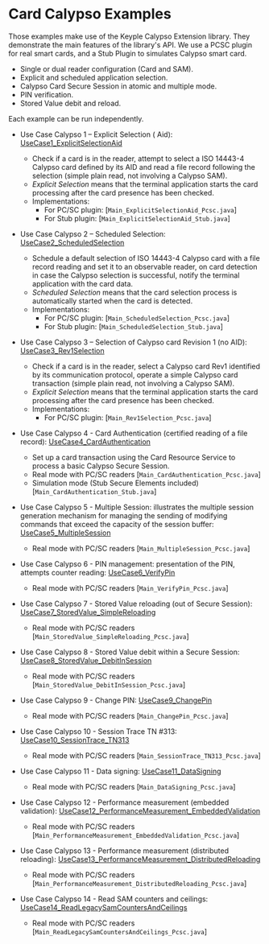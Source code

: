 # Card Calypso Examples

Those examples make use of the Keyple Calypso Extension library. They demonstrate the main features of the library's
API. We use a PCSC plugin for real smart cards, and a Stub Plugin to simulates Calypso smart card.

* Single or dual reader configuration (Card and SAM).
* Explicit and scheduled application selection.
* Calypso Card Secure Session in atomic and multiple mode.
* PIN verification.
* Stored Value debit and reload.

Each example can be run independently.

* Use Case Calypso 1 – Explicit Selection (
  Aid): [UseCase1_ExplicitSelectionAid](https://github.com/eclipse-keyple/keyple-java-example/tree/main/Example_Card_Calypso/src/main/java/org/eclipse-keyple/keyple/card/calypso/example/UseCase1_ExplicitSelectionAid)
    * Check if a card is in the reader, attempt to select a ISO 14443-4 Calypso card defined by its AID and read a file
      record following the selection (simple plain read, not involving a Calypso SAM).
    * _Explicit Selection_ means that the terminal application starts the card processing after the card presence has
      been checked.
    * Implementations:
        * For PC/SC plugin: [`Main_ExplicitSelectionAid_Pcsc.java`]
        * For Stub plugin: [`Main_ExplicitSelectionAid_Stub.java`]

* Use Case Calypso 2 – Scheduled
  Selection: [UseCase2_ScheduledSelection](https://github.com/eclipse-keyple/keyple-java-example/tree/main/Example_Card_Calypso/src/main/java/org/eclipse-keyple/keyple/card/calypso/example/UseCase2_ScheduledSelection)
    * Schedule a default selection of ISO 14443-4 Calypso card with a file record reading and set it to an observable
      reader, on card detection in case the Calypso selection is successful, notify the terminal application with the
      card data.
    * _Scheduled Selection_ means that the card selection process is automatically started when the card is detected.
    * Implementations:
        * For PC/SC plugin: [`Main_ScheduledSelection_Pcsc.java`]
        * For Stub plugin: [`Main_ScheduledSelection_Stub.java`]

* Use Case Calypso 3 – Selection of Calypso card Revision 1 (no
  AID): [UseCase3_Rev1Selection](https://github.com/eclipse-keyple/keyple-java-example/tree/main/Example_Card_Calypso/src/main/java/org/eclipse-keyple/keyple/card/calypso/example/UseCase3_Rev1Selection)
    * Check if a card is in the reader, select a Calypso card Rev1 identified by its communication protocol, operate a
      simple Calypso card transaction (simple plain read, not involving a Calypso SAM).
    * _Explicit Selection_ means that the terminal application starts the card processing after the card presence has
      been checked.
    * Implementations:
        * For PC/SC plugin: [`Main_Rev1Selection_Pcsc.java`]

* Use Case Calypso 4 - Card Authentication (certified reading of a file
  record):  [UseCase4_CardAuthentication](https://github.com/eclipse-keyple/keyple-java-example/tree/main/Example_Card_Calypso/src/main/java/org/eclipse-keyple/keyple/card/calypso/example/UseCase4_CardAuthentication)
    * Set up a card transaction using the Card Resource Service to process a basic Calypso Secure Session.
    * Real mode with PC/SC readers [`Main_CardAuthentication_Pcsc.java`]
    * Simulation mode  (Stub Secure Elements included) [`Main_CardAuthentication_Stub.java`]

* Use Case Calypso 5 - Multiple Session: illustrates the multiple session generation mechanism for managing the
  sending of modifying commands that exceed the capacity of the session
  buffer: [UseCase5_MultipleSession](https://github.com/eclipse-keyple/keyple-java-example/tree/main/Example_Card_Calypso/src/main/java/org/eclipse-keyple/keyple/card/calypso/example/UseCase5_MultipleSession)
    * Real mode with PC/SC readers [`Main_MultipleSession_Pcsc.java`]

* Use Case Calypso 6 - PIN management: presentation of the PIN, attempts counter
  reading: [UseCase6_VerifyPin](https://github.com/eclipse-keyple/keyple-java-example/tree/main/Example_Card_Calypso/src/main/java/org/eclipse-keyple/keyple/card/calypso/example/UseCase6_VerifyPin)
    * Real mode with PC/SC readers [`Main_VerifyPin_Pcsc.java`]

* Use Case Calypso 7 - Stored Value reloading (out of Secure Session):
   [UseCase7_StoredValue_SimpleReloading](https://github.com/eclipse-keyple/keyple-java-example/tree/main/Example_Card_Calypso/src/main/java/org/eclipse-keyple/keyple/card/calypso/example/UseCase7_StoredValue_SimpleReloading)
    * Real mode with PC/SC readers [`Main_StoredValue_SimpleReloading_Pcsc.java`]

* Use Case Calypso 8 - Stored Value debit within a Secure Session:
   [UseCase8_StoredValue_DebitInSession](https://github.com/eclipse-keyple/keyple-java-example/tree/main/Example_Card_Calypso/src/main/java/org/eclipse-keyple/keyple/card/calypso/example/UseCase8_StoredValue_DebitInSession)
    * Real mode with PC/SC readers [`Main_StoredValue_DebitInSession_Pcsc.java`]

* Use Case Calypso 9 - Change PIN:
   [UseCase9_ChangePin](https://github.com/eclipse-keyple/keyple-java-example/tree/main/Example_Card_Calypso/src/main/java/org/eclipse-keyple/keyple/card/calypso/example/UseCase9_ChangePin)
    * Real mode with PC/SC readers [`Main_ChangePin_Pcsc.java`]

* Use Case Calypso 10 - Session Trace TN #313:
   [UseCase10_SessionTrace_TN313](https://github.com/eclipse-keyple/keyple-java-example/tree/main/Example_Card_Calypso/src/main/java/org/eclipse-keyple/keyple/card/calypso/example/UseCase10_SessionTrace_TN313)
    * Real mode with PC/SC readers [`Main_SessionTrace_TN313_Pcsc.java`]

* Use Case Calypso 11 - Data signing:
  [UseCase11_DataSigning](https://github.com/eclipse-keyple/keyple-java-example/tree/main/Example_Card_Calypso/src/main/java/org/eclipse-keyple/keyple/card/calypso/example/UseCase11_DataSigning)
    * Real mode with PC/SC readers [`Main_DataSigning_Pcsc.java`]

* Use Case Calypso 12 - Performance measurement (embedded validation):
  [UseCase12_PerformanceMeasurement_EmbeddedValidation](https://github.com/eclipse-keyple/keyple-java-example/tree/main/Example_Card_Calypso/src/main/java/org/eclipse-keyple/keyple/card/calypso/example/UseCase12_PerformanceMeasurement_EmbeddedValidation)
    * Real mode with PC/SC readers [`Main_PerformanceMeasurement_EmbeddedValidation_Pcsc.java`]

* Use Case Calypso 13 - Performance measurement (distributed reloading):
  [UseCase13_PerformanceMeasurement_DistributedReloading](https://github.com/eclipse-keyple/keyple-java-example/tree/main/Example_Card_Calypso/src/main/java/org/eclipse-keyple/keyple/card/calypso/example/UseCase13_PerformanceMeasurement_DistributedReloading)
    * Real mode with PC/SC readers [`Main_PerformanceMeasurement_DistributedReloading_Pcsc.java`]

* Use Case Calypso 14 - Read SAM counters and ceilings:
  [UseCase14_ReadLegacySamCountersAndCeilings](https://github.com/eclipse-keyple/keyple-java-example/tree/main/Example_Card_Calypso/src/main/java/org/eclipse-keyple/keyple/card/calypso/example/UseCase14_ReadLegacySamCountersAndCeilings)
    * Real mode with PC/SC readers [`Main_ReadLegacySamCountersAndCeilings_Pcsc.java`]